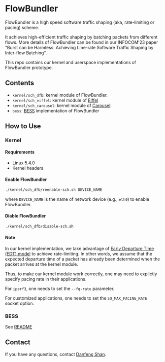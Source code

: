 # FlowBundler
FlowBundler is a high speed software traffic shaping (aka, rate-limiting or pacing) scheme.

 It achieves high-efficient traffic shaping by batching packets from different flows. More details of FlowBundler can be found in our INFOCOM'23 paper "Burst can be Harmless: Achieving Line-rate Software Traffic Shaping by Inter-flow Batching".

This repo contains our kernel and userspace implementations of FlowBundler prototype.

## Contents

- `kernel/sch_dfb`:  kernel module of FlowBundler.
- `kernel/sch_eiffel`: kernel module of [Eiffel](https://saeed.github.io/eiffel/)
- `kernel/sch_carousel`: kernel module of [Carousel](https://dl.acm.org/doi/10.1145/3098822.3098852)
- `bess`: [BESS](https://span.cs.berkeley.edu/bess.html) implementation of FlowBundler

## How to Use

### Kernel

#### Requirements

- Linux 5.4.0
- Kernel headers

#### Enable FlowBundler

```bash
./kernel/sch_dfb/reenable-sch.sh DEVICE_NAME
```

where `DEVICE_NAME` is the name of network device (e.g., `eth0`) to enable FlowBundler.

#### Diable FlowBundler

``` bash
./kernel/sch_dfb/disable-sch.sh
```

#### Note

In our kernel implementation, we take advantage of [Early Departure Time (EDT) model](https://lwn.net/Articles/766564/) to achieve rate-limiting. In other words, we assume that the expected departure time of a packet has already been determined when the packet arrives at the kernel module.

Thus, to make our kernel module work correctly, one may need to explictly specify pacing rate in their applications.

For `iperf3`, one needs to set the `--fq-rate` parameter.

For customized applications, one needs to set the `SO_MAX_PACING_RATE` socket option.

### BESS

See [README](bess/README.md)

## Contact

If you have any questions, contact [Danfeng Shan](https://dfshan.github.io/).
